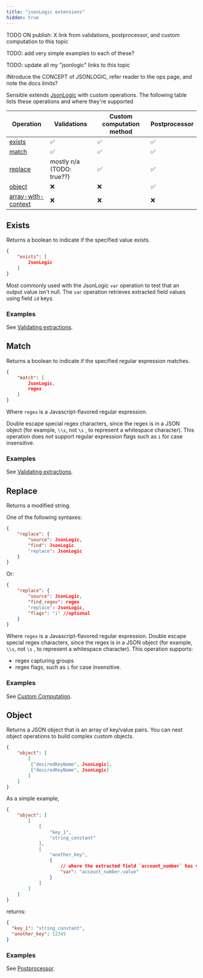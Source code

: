 ```yaml
---
title: "jsonLogic extensions"
hidden: true
---
```


TODO ON publish: X link from validations, postprocessor, and custom computation to this topic



TODO: add very simple examples to each of these?

TODO: update all my "jsonlogic" links to this topic

INtroduce the CONCEPT of JSONLOGIC, refer reader to the ops page, and note the docs limits?



Sensible extends [JsonLogic](https://jsonlogic.com/) with custom operations. The following table lists these operations and where they're supported

| Operation                                              | Validations               | Custom computation method | Postprocessor |
| ------------------------------------------------------ | ------------------------- | ------------------------- | ------------- |
| [exists](doc:draft-jsonlogic#exists)                         | ✅                         | ✅                         | ✅             |
| [match](doc:draft-jsonlogic#match)                           | ✅                         | ✅                         | ✅             |
| [replace](doc:draft-jsonlogic#replace)                       | mostly n/a (TODO: true??) | ✅                         | ✅             |
| [object](doc:draft-jsonlogic#object)                         | ❌                         | ❌                         | ✅             |
| [array-with-context](doc:draft-jsonlogic#array-with-context) | ❌                         | ❌                         | ❌             |



## Exists

Returns a boolean to indicate if the specified value exists.

```json
{
    "exists": [
        JsonLogic
    ]
}
```

Most commonly used with the JsonLogic `var`  operation to test that an output value isn't null. The  `var` operation retrieves extracted field values using field `id` keys. 

### Examples

See [Validating extractions](doc:validate-extractions#examples).

## Match

Returns a boolean to indicate if the specified regular expression matches.

```json
{
    "match": [
        JsonLogic,
        regex
    ]
}
```

 Where `regex` is a Javascript-flavored regular expression.

Double escape special regex characters, since the regex is in a JSON object (for example, `\\s`, not `\s` , to represent a whitespace character). This operation does *not* support regular expression flags such as `i` for case insensitive. 

### Examples

See [Validating extractions](doc:validate-extractions#examples). 

## Replace

Returns a modified string.

One of the following syntaxes:

```json
{
    "replace": {
        "source": JsonLogic,
        "find": JsonLogic
        "replace": JsonLogic
    }
}
```

Or:

```json
{
    "replace": {
        "source": JsonLogic,
        "find_regex": regex
        "replace": JsonLogic,
        "flags": "i" //optional
    }
}
```

Where `regex` is a Javascript-flavored regular expression.  Double escape special regex characters, since the regex is in a JSON object (for example, `\\s`, not `\s` , to represent a whitespace character). This operation supports:

- regex capturing groups
- regex flags, such as `i` for case insensitive. 

### Examples

 See [Custom Computation](doc:custom-computation#examples).

## Object

Returns a JSON object that is an array of key/value pairs. You can nest object operations to build complex custom objects. 

```json
{
    "object": [
        [
         ["desiredKeyName", JsonLogic],
         ["desiredKeyName", JsonLogic]
        ]
    ]
}
```

As a simple example,  

```json
{
    "object": [
        [
            [
                "key_1",
                "string_constant"
            ],
            [
                "another_key",
                {
                    // where the extracted field `account_number` has value `12345`
                    "var": "account_number.value"
                }
            ]
        ]
    ]
}
```

returns:

```json
{
  "key_1": "string_constant",
  "another_key": 12345
}
```

### Examples

See [Postprocessor](doc:postprocessor#examples). 

